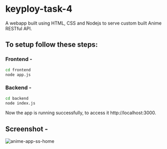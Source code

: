 # keyploy-task-4
A webapp built using HTML, CSS and Nodejs to serve custom built Anime RESTful API.

## To setup follow these steps:
### Frontend -
```sh
cd frontend
node app.js
```

### Backend -
```sh
cd backend
node index.js
```

Now the app is running successfully, to access it http://localhost:3000.

## Screenshot -
![anime-app-ss-home](https://user-images.githubusercontent.com/66985303/216526931-c01e545f-5137-4cc2-b90f-d05dc7328ddf.png)
